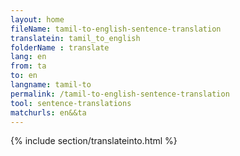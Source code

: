 ```yaml
---
layout: home
fileName: tamil-to-english-sentence-translation
translatein: tamil_to_english
folderName : translate
lang: en
from: ta
to: en
langname: tamil-to
permalink: /tamil-to-english-sentence-translation
tool: sentence-translations
matchurls: en&&ta
---
```

{% include section/translateinto.html %}

